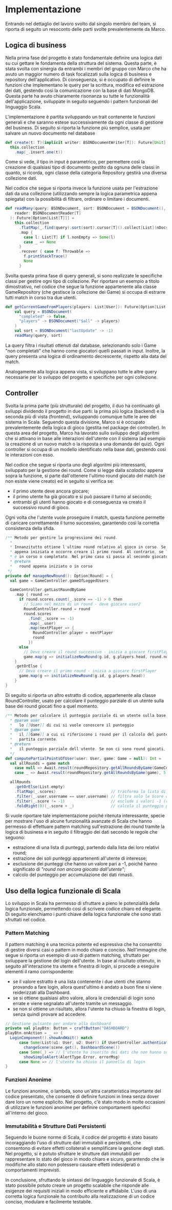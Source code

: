 # Implementazione

Entrando nel dettaglio del lavoro svolto dal singolo membro del team, si riporta di seguito un resoconto delle parti svolte prevalentemente da Marco.

## Logica di business
Nella prima fase del progetto è stato fondamentale definire una logica dati su cui gettare le fondamenta della struttura del sistema. Questa parte, è stata svolta con sinergia da entrambi i membri del gruppo con Marco che ha avuto un maggior numero di task focalizzati sulla logica di business e repository dell'applicativo.
Di conseguenza, si è occupato di definire le funzioni che implementano le query per la scrittura, modifica ed estrazione dei dati, gestendo così la comunicazione con la base di dati MongoDB.
Questa parte ha avuto chiaramente risonanza su tutte le funzionalità dell'applicazione, sviluppate in seguito seguendo i pattern funzionali del linguaggio Scala.

L'implementazione è partita sviluppando un trait contenente le funzioni generali e che saranno estese successivamente da ogni classe di gestione del business.
Di seguito si riporta la funzione più semplice, usata per salvare un nuovo documento nel database
```scala
def create(t: T)(implicit writer: BSONDocumentWriter[T]): Future[Unit] =
  this.collection
    .map(_.insert.one(t))
```
Come si vede, il tipo in input è parametrico, per permettere così la creazione di qualsiasi tipo di documento gestito da ognuna delle classi in quanto, si ricorda, ogni classe della categoria Repository gestirà una diversa collezione dati.

Nel codice che segue si riporta invece la funzione usata per l'estrazione dati da una collezione (utilizzando sempre la logica parametrica appena spiegata) con la possibilità di filtrare, ordinare o limitare i documenti.
```scala
def readMany(query: BSONDocument, sort: BSONDocument = BSONDocument(), nDocsToRead: Int = -1)(implicit
    reader: BSONDocumentReader[T]
  ): Future[Option[List[T]]] =
    this.collection
      .flatMap(_.find(query).sort(sort).cursor[T]().collect[List](nDocsToRead))
      .map {
        case l: List[T] if l.nonEmpty => Some(l)
        case _ => None
      }
      .recover { case f: Throwable =>
        f.printStackTrace()
        None
      }
```

Svolta questa prima fase di query generali, si sono realizzate le specifiche classi per gestire ogni tipo di collezione.
Per riportare un esempio a titolo dimostrativo, nel codice che segue la funzione appartenente alla classe GameRepository (che gestisce la collezione dei Game) si occupa di estrarre tutti match in corso tra due utenti.
```scala
def getCurrentGameFromPlayers(players: List[User]): Future[Option[List[Game]]] =
    val query = BSONDocument(
      "completed" -> false,
      "players" -> BSONDocument("$all" -> players)
    )
    val sort = BSONDocument("lastUpdate" -> -1)
    readMany(query, sort)
```
La query filtra i risultati ottenuti dal database, selezionando solo i Game "non completati" che hanno come giocatori quelli passati in input.
Inoltre, la query presenta una logica di ordinamento decrescente, rispetto alla data del match.

Analogamente alla logica appena vista, si sviluppano tutte le altre query necessarie per lo sviluppo del progetto e specifiche per ogni collezione.

## Controller
Svolta la prima parte (più strutturale) del progetto, il duo ha continuato gli sviluppi dividendo il progetto in due parti: la prima più logica (backend) e la seconda più di vista (frontend), sviluppando comunque tutte le aree del sistema in Scala.
Seguendo questa divisione, Marco si è occupato prevalentemente della logica di gioco (gestita nel package dei controller).
In questa area del progetto, Marco ha lavorato sullo sviluppo degli algoritmi che si attivano in base alle interazioni dell'utente con il sistema (ad esempio la creazione di un nuovo match o la risposta a una domanda del quiz).
Ogni controller si occupa di un modello identificato nella base dati, gestendo così le interazioni con esso.

Nel codice che segue si riporta uno degli algoritmi più interessanti, sviluppato per la gestione dei round. Come si legge dalla _scaladoc_ appena sopra la funzione, si parte dall'ottenere l'ultimo round giocato del match (se non esiste viene creato) ed in seguito si verifica se:
- il primo utente deve ancora giocare;
- il primo utente ha già giocato e si può passare il turno al secondo;
- entrambi gli utenti hanno giocato e di conseguenza va creato il successivo round di gioco.

Ogni volta che l'utente vuole proseguire il match, questa funzione permette di caricare correttamente il turno successivo, garantendo così la corretta consistenza della sfida.
```scala
/** Metodo per gestire la progressione dei round.
  *
  * Innanzitutto ottiene l'ultimo round relativo al gioco in corso. Se esso non è presente, significa che la partita è
  * appena iniziata e occorre creare il primo round. Al contrario, se l'ultimo round risulta presente, si verifica se
  * è in corso o completato. Nel primo caso si passa al secondo giocatore, nel secondo si crea il round successivo.
  * @return
  *   round appena iniziato o in corso
 */
private def manageNewRound(): Option[Round] = {
  val game = GameController.gameOfLoggedUsers

  GameController.getLastRoundByGame
    .map { round =>
      if round.scores.count(_.score == -1) > 0 then
        // Siamo nel mezzo di un round - deve giocare user2
        RoundController.round = round
        round.scores
          .find(_.score == -1)
          .map(_.user)
          .map(nextPlayer => {
            RoundController.player = nextPlayer
            round
          })
      else
        // Devo creare il round successivo - inizia a giocare firstPlayer
        game.map(g => initializeNewRound(g.id, g.players.head, round.numberRound + 1))
    }
    .getOrElse {
      // Devo creare il primo round - inizia a giocare firstPlayer
      game.map(g => initializeNewRound(g.id, g.players.head))
    }
}
```

Di seguito si riporta un altro estratto di codice, appartenente alla classe RoundController, usato per calcolare il punteggio parziale di un utente sulla base dei round giocati fino a quel momento.
```scala
/** Metodo per calcolare il punteggio parziale di un utente sulla base dei round giocati fino a quel momento.
  * @param user
  *   lo [[User]] di cui si vuole conoscere il punteggio
  * @param game
  *   il [[Game]] a cui si riferiscono i round per il calcolo del punteggio. Se non viene passato, si considera la
  *   partita corrente.
  * @return
  *   il punteggio parziale dell'utente. Se non ci sono round giocati, ritorna [[0]]
  */
def computePartialPointsOfUser(user: User, game: Game = null): Int = 
  val allRounds = game match
    case null => Await.result(roundRepository.getAllRoundsByGame(GameController.gameOfLoggedUsers.orNull), 5.seconds)
    case _ => Await.result(roundRepository.getAllRoundsByGame(game), 5.seconds)

  allRounds
    .getOrElse(List.empty)
    .flatMap(_.scores)                        // trasforma la lista di Round in lista di Score
    .filter(_.user.username == user.username) // filtra solo le Score dell'utente in input
    .filter(_.score != -1)                    // esclude i valori -1 (round non ancora giocato dall'utente)
    .foldRight(0)(_.score + _)                // calcola il punteggio per accumulazione
```
Si vuole riportare tale implementazione poiché ritenuta interessante, specie per mostrare l'uso di alcune funzionalità avanzate di Scala che hanno permesso di effettuare pattern matching sull'estrazione dei round tramite la logica di business e in seguito il filtraggio dei dati secondo le regole che seguono:
- estrazione di una lista di punteggi, partendo dalla lista dei loro relativi round;
- estrazione dei soli punteggi appartenenti all'utente di interesse;
- esclusione dei punteggi che hanno un valore pari a -1, poiché hanno significato di _"round non ancora giocato dall'utente"_;
- calcolo del punteggio per accumulazione dei dati rimasti.

## Uso della logica funzionale di Scala
Lo sviluppo in Scala ha permesso di sfruttare a pieno le potenzialità della logica funzionale, permettendo così di scrivere codice chiaro ed elegante.
Di seguito elenchiamo i punti chiave della logica funzionale che sono stati sfruttati nel codice.

### Pattern Matching
Il pattern matching è una tecnica potente ed espressiva che ha consentito di gestire diversi casi o pattern in modo chiaro e conciso.
Nell'immagine che segue si riporta un esempio di uso di pattern matching, sfruttato per sviluppare la gestione del login dell'utente.
In base al risultato ottenuto, in seguito all'interazione tra utente e finestra di login, si procede a eseguire elementi il ramo corrispondente:
- se il valore estratto è una lista contenente i due utenti che stanno provando a fare login, allora quest'ultimo è andato a buon fine si viene reiderizzati alla Dashboard.
- se si ottiene qualsiasi altro valore, allora le credenziali di login sono errate e viene segnalato all'utente tramite un messaggio.
- se non si ottiene un risultato, allora l'utente ha chiuso la finestra di login, senza quindi provare ad accedere.

```scala
// Gestione pulsante per andare alla dashboard
private val playBtn: Button = craftButton("DASHBOARD")
playBtn.onAction = _ => {
  LoginComponent().showAndWait() match
      case Some(List(u1: User, u2: User)) if UserController.authenticateUsers(List(u1, u2)) =>
        changeScene(scene.get(), DashboardScene())
      case Some(_) => // l'utente ha inserito dei dati che non hanno soddisfatto i criteri di verifica
        showSimpleAlert(AlertType.Error, errorMsg)
      case None => // l'utente ha chiuso il pannello di login
}
```

### Funzioni Anonime
Le funzioni anonime, o lambda, sono un'altra caratteristica importante del codice presentato, che consente di definire funzioni in linea senza dover dare loro un nome esplicito.
Nel progetto, c'è stato modo in molte occasioni di utilizzare le funzioni anonime per definire comportamenti specifici all'interno del gioco.

### Immutabilità e Strutture Dati Persistenti
Seguendo le buone norme di Scala, il codice del progetto è stato basato incoraggiando l'uso di strutture dati immutabili e persistenti, che consentono di evitare effetti collaterali e semplificare la gestione degli stati.
Nel progetto, si è potuto sfruttare le strutture dati immutabili per rappresentare lo stato del gioco in modo chiaro e sicuro, garantendo che le modifiche allo stato non potessero causare effetti indesiderati o comportamenti imprevisti.

In conclusione, sfruttando le sintassi del linguaggio funzionale di Scala, è stato possibile potuto creare un progetto scalabile che risponde alle esigenze dei requisiti iniziali in modo efficiente e affidabile.
L'uso di una corretta logica funzionale ha contribuito alla realizzazione di un codice conciso, modulare e facilmente testabile.